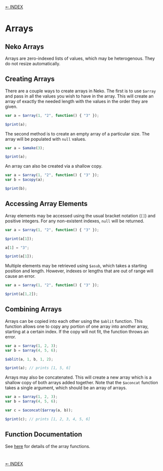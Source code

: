 
[🠔 INDEX](../readme.md)
#

# Arrays

## Neko Arrays

Arrays are zero-indexed lists of values, which may be heterogenous. They do not resize automatically.

## Creating Arrays

There are a couple ways to create arrays in Neko. The first is to use `$array` and pass in all the values you wish to have in the array. This will create an array of exactly the needed length with the values in the order they are given.

```js
var a = $array(1, "2", function() { "3" });

$print(a);
```

The second method is to create an empty array of a particular size. The array will be populated with `null` values.

```js
var a = $amake(3);

$print(a);
```

An array can also be created via a shallow copy.

```js
var a = $array(1, "2", function() { "3" });
var b = $acopy(a);

$print(b);
```

## Accessing Array Elements

Array elements may be accessed using the usual bracket notation (`[]`) and positive integers. For any non-existent indexes, `null` will be returned.

```js
var a = $array(1, "2", function() { "3" });

$print(a[1]);

a[1] = "3";

$print(a[1]);
```

Multiple elements may be retrieved using `$asub`, which takes a starting position and length. However, indexes or lengths that are out of range will cause an error.

```js
var a = $array(1, "2", function() { "3" });

$print(a[1,2]);
```

## Combining Arrays

Arrays can be copied into each other using the `$ablit` function. This function allows one to copy any portion of one array into another array, starting at a certain index. If the copy will not fit, the function throws an error.

```js
var a = $array(1, 2, 3);
var b = $array(4, 5, 6);

$ablit(a, 1, b, 1, 2);

$print(a); // prints [1, 5, 6]
```

Arrays may also be concatenated. This will create a new array which is a shallow copy of both arrays added together. Note that the `$aconcat` function takes a single argument, which should be an array of arrays.

```js
var a = $array(1, 2, 3);
var b = $array(4, 5, 6);

var c = $aconcat($array(a, b));

$print(c); // prints [1, 2, 3, 4, 5, 6]
```

## Function Documentation

See [here](http://nekovm.org/doc/view/builtins#array) for details of the array functions.

#
[🠔 INDEX](../readme.md)
